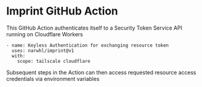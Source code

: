 # Imprint GitHub Action

This GitHub Action authenticates itself to a Security Token Service API running on Cloudflare Workers
```
- name: Keyless Authentication for exchanging resource token
  uses: narwhl/imprint@v1
  with:
    scope: tailscale cloudflare
```

Subsequent steps in the Action can then access requested resource access credentials via environment variables
